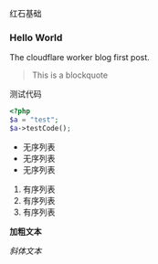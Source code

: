 红石基础
### Hello World
The cloudflare worker blog first post.

> This is a blockquote

测试代码

```php
<?php
$a = "test";
$a->testCode();
```

- 无序列表
- 无序列表
- 无序列表

1. 有序列表
2. 有序列表
3. 有序列表

__加粗文本__

*斜体文本*
